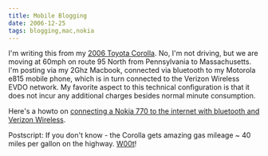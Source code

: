 ```yaml
---
title: Mobile Blogging
date: 2006-12-25
tags: blogging,mac,nokia
---
```

I'm writing this from my [2006 Toyota Corolla](http://www.neocarz.com/blog/toyota/). No, I'm not driving, but we are moving at 60mph on route 95 North from Pennsylvania to Massachusetts. I'm posting via my 2Ghz Macbook, connected via bluetooth to my Motorola e815 mobile phone, which is in turn connected to the Verizon Wireless EVDO network. My favorite aspect to this technical configuration is that it does not incur any additional charges besides normal minute consumption.

Here's a howto on <a href="http://www.docunext.com/2006/04/nokia770-motorola-e815-and-verizonwireless/">connecting a Nokia 770 to the internet with bluetooth and Verizon Wireless</a>.

Postscript: If you don't know - the Corolla gets amazing gas mileage ~ 40 miles per gallon on the highway. [W00t](http://www.docunext.com/2009/11/w00t/)!

